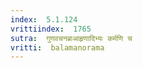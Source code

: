```yaml
---
index:  5.1.124
vrittiindex:  1765
sutra:  गुणवचनब्राआहृणादिभ्यः कर्मणि च
vritti:  balamanorama 
---
```




